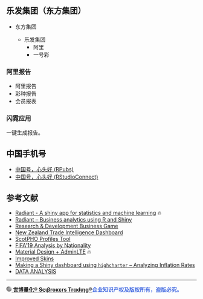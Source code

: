 
## 乐发集团（东方集团）

- 东方集团

  - 乐发集团
    - 阿里
    - 一号彩
    
### 阿里报告

- 阿里报告
- 彩种报告
- 会员报表

### 闪霓应用

一键生成报告。

## 中国手机号

- [中国号，心头好 (RPubs)](https://rpubs.com/englianhu/845478)
- [中国号，心头好 (RStudioConnect)](https://beta.rstudioconnect.com/connect/#/apps/7dd0a6c7-defc-4c82-9c99-8788bb95d7b0/access)

## 参考文献

- [Radiant - A shiny app for statistics and machine learning](https://shiny.rstudio.com/gallery/radiant.html) 🔥
- [Radiant – Business analytics using R and Shiny](https://radiant-rstats.github.io/docs/install.html)
- [Research & Development Business Game](https://shiny.rstudio.com/gallery/rd-business-game.html)
- [New Zealand Trade Intelligence Dashboard](https://shiny.rstudio.com/gallery/nz-trade-dash.html)
- [ScotPHO Profiles Tool](https://shiny.rstudio.com/gallery/scotpho-profiles.html)
- [FIFA'19 Analysis by Nationality](https://demo.appsilon.com/apps/fifa19/#!/country)
- [Material Design + AdminLTE](https://ducthanhnguyen.github.io/MaterialAdminLTE/index3.html) 🔥
- [Improved Skins](https://rinterface.github.io/shinydashboardPlus/articles/more-skins.html)
- [Making a Shiny dashboard using `highcharter` – Analyzing Inflation Rates](https://datascienceplus.com/making-a-shiny-dashboard-using-highcharter-analyzing-inflation-rates)
- [DATA ANALYSIS](https://rpubs.com/Author_Nasila18/836843)

---

<span style='color:RoyalBlue'>**[<img src="figure/Scibrokes.png" width="14"/> 世博量化® Sςιβrοκεrs Trαdιηg®](http://www.scibrokes.com)企业知识产权及版权所有，盗版必究。**</span>
